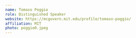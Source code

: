 ```yaml
---
name: Tomaso Poggio
role: Distinguished Speaker
website: https://mcgovern.mit.edu/profile/tomaso-poggio/
affiliation: MIT
photo: poggio0.jpeg
---
```

